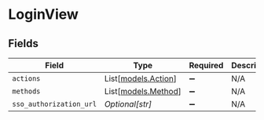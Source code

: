 # LoginView


## Fields

| Field                                      | Type                                       | Required                                   | Description                                |
| ------------------------------------------ | ------------------------------------------ | ------------------------------------------ | ------------------------------------------ |
| `actions`                                  | List[[models.Action](../models/action.md)] | :heavy_minus_sign:                         | N/A                                        |
| `methods`                                  | List[[models.Method](../models/method.md)] | :heavy_minus_sign:                         | N/A                                        |
| `sso_authorization_url`                    | *Optional[str]*                            | :heavy_minus_sign:                         | N/A                                        |